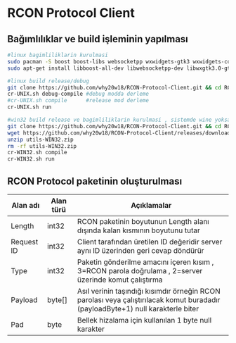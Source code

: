 # RCON Protocol Client 

## Bağımlılıklar ve build işleminin yapılması

```sh
#linux bagimliliklarin kurulmasi
sudo pacman -S boost boost-libs websocketpp wxwidgets-gtk3 wxwidgets-common #Arch
sudo apt-get install libboost-all-dev libwebsocketpp-dev libwxgtk3.0-gtk3-dev libwxbase3.0-dev #Debian/Ubuntu 
```

```sh
#linux build release/debug
git clone https://github.com/why20w18/RCON-Protocol-Client.git && cd RCON-Protocol-Client
cr-UNIX.sh debug-compile #debug modda derleme
#cr-UNIX.sh compile      #release mod derleme
cr-UNIX.sh run
```

```sh
#win32 build release ve bagimliliklarin kurulmasi , sistemde wine yoksa kurulmalidir
git clone https://github.com/why20w18/RCON-Protocol-Client.git && cd RCON-Protocol-Client
wget https://github.com/why20w18/RCON-Protocol-Client/releases/download/utils-WIN32/utils-WIN32.zip
unzip utils-WIN32.zip
rm -rf utils-WIN32.zip
cr-WIN32.sh compile
cr-WIN32.sh run
```



## RCON Protocol paketinin oluşturulması


| Alan adı          | Alan türü         | Açıklamalar   |
| -------------     | -------------     | ------------- |
| Length            | int32             | RCON paketinin boyutunun Length alanı dışında kalan kısmının boyutunu tutar | 
| Request ID        | int32             | Client tarafından üretilen ID değeridir server aynı ID üzerinden geri cevap döndürür|
| Type              | int32             | Paketin gönderilme amacını içeren kısım , 3=RCON parola doğrulama , 2=server üzerinde komut çalıştırma|
| Payload           | byte[]            | Asıl verinin taşındığı kısımdır örneğin RCON parolası veya çalıştırılacak komut buradadır (payloadByte+1) null karakterle biter|
| Pad               | byte              | Bellek hizalama için kullanılan 1 byte null karakter|
